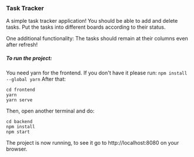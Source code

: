 ### Task Tracker

A simple task tracker application!
You should be able to add and delete tasks.
Put the tasks into different boards according to their status.

One additional functionality:
The tasks should remain at their columns even after refresh!

##### To run the project:

You need yarn for the frontend.
If you don't have it please run: `npm install --global yarn`
After that:

```
cd frontend
yarn
yarn serve
```

Then, open another terminal and do:

```
cd backend
npm install
npm start
```

The project is now running, to see it go to http://localhost:8080 on your browser.
